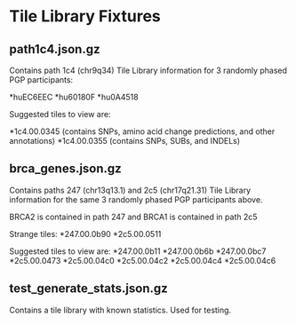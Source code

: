 Tile Library Fixtures
=======================
## path1c4.json.gz
Contains path 1c4 (chr9q34) Tile Library information for 3 randomly phased PGP participants:

*huEC6EEC
*hu60180F
*hu0A4518

Suggested tiles to view are:

*1c4.00.0345 (contains SNPs, amino acid change predictions, and other annotations)
*1c4.00.0355 (contains SNPs, SUBs, and INDELs)

## brca_genes.json.gz
Contains paths 247 (chr13q13.1) and 2c5 (chr17q21.31) Tile Library information for the same 3 randomly phased PGP participants above.

BRCA2 is contained in path 247 and BRCA1 is contained in path 2c5

Strange tiles:
*247.00.0b90
*2c5.00.0511

Suggested tiles to view are:
*247.00.0b11
*247.00.0b6b
*247.00.0bc7
*2c5.00.0473
*2c5.00.04c0
*2c5.00.04c2
*2c5.00.04c4
*2c5.00.04c6


## test_generate_stats.json.gz
Contains a tile library with known statistics. Used for testing.

